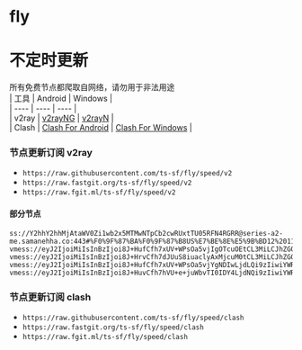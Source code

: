 # fly
# 不定时更新
所有免费节点都爬取自网络，请勿用于非法用途  
|  工具  | Android  | Windows  |  
|  ----  | ----   | ----  |  
| v2ray  | [v2rayNG](https://github.com/2dust/v2rayNG/releases) | [v2rayN](https://github.com/2dust/v2rayN/releases) |  
| Clash  | [Clash For Android](https://github.com/Kr328/ClashForAndroid/releases) | [Clash For Windows](https://github.com/Fndroid/clash_for_windows_pkg/releases) | 
  
### 节点更新订阅  v2ray
- `https://raw.githubusercontent.com/ts-sf/fly/speed/v2`  
- `https://raw.fastgit.org/ts-sf/fly/speed/v2`  
- `https://raw.fgit.ml/ts-sf/fly/speed/v2`  
#### 部分节点  
``` 
ss://Y2hhY2hhMjAtaWV0Zi1wb2x5MTMwNTpCb2cwRUxtTU05RFN4RGRR@series-a2-me.samanehha.co:443#%F0%9F%87%BA%F0%9F%87%B8US%E7%BE%8E%E5%9B%BD12%2011.6MB%2Fs
vmess://eyJ2IjoiMiIsInBzIjoi8J+HufCfh7xUV+WPsOa5vjIgOTcuOEtCL3MiLCJhZGQiOiIzNi4yMzMuMjMzLjI0MCIsInBvcnQiOiI2MTIyIiwiaWQiOiJiYmJmM2FjYi1iZmFhLTQ1NDUtOWQyYy1kY2FjMzMyYjcxYWMiLCJhaWQiOiIwIiwic2N5IjoiYXV0byIsIm5ldCI6InRjcCIsInR5cGUiOiIiLCJob3N0IjoiIiwicGF0aCI6IiIsInRscyI6IiIsInNuaSI6IiIsInRlc3RfbmFtZSI6IlRX5Y+w5rm+MiJ9
vmess://eyJ2IjoiMiIsInBzIjoi8J+HrvCfh7dJUuS8iuaclyAxMjcuM0tCL3MiLCJhZGQiOiI3OS4xNDMuODQuMTE3IiwicG9ydCI6IjI1NDc3IiwiaWQiOiI5Yjc4OGZhNy05ZTM1LTRlZDUtZTBlOS03ZDc4OGIyNmVjMDciLCJhaWQiOiIwIiwic2N5IjoiYXV0byIsIm5ldCI6InRjcCIsInR5cGUiOiJub25lIiwiaG9zdCI6IiIsInBhdGgiOiIiLCJ0bHMiOiIiLCJzbmkiOiIiLCJ0ZXN0X25hbWUiOiJJUuS8iuaclyJ9
vmess://eyJ2IjoiMiIsInBzIjoi8J+HufCfh7xUV+WPsOa5vjYgNDIwLjdLQi9zIiwiYWRkIjoibmIyMi5udGJxLmR5bnUubmV0IiwicG9ydCI6IjEyMDAyIiwiaWQiOiJiYmJmM2FjYi1iZmFhLTQ1NDUtOWQyYy1kY2FjMzMyYjcxYWMiLCJhaWQiOiIwIiwic2N5IjoiYXV0byIsIm5ldCI6InRjcCIsInR5cGUiOiJub25lIiwiaG9zdCI6Im1laGRpMjAubWVoZGltb2doYWRkYW0uZnVuIiwicGF0aCI6Ii9AZm9yd2FyZHYycmF5IiwidGxzIjoiIiwic25pIjoiIiwidGVzdF9uYW1lIjoiVFflj7Dmub42In0=
vmess://eyJ2IjoiMiIsInBzIjoi8J+HuvCfh7hVU+e+juWbvTI0IDY4LjdNQi9zIiwiYWRkIjoiYTMuYmNib3QuaW4iLCJwb3J0IjoiODg4MCIsImlkIjoiY2U5YWFkYzgtOGM2ZS00ODY3LWQyNDctOWE4NGI0NjlhYzI3IiwiYWlkIjoiMCIsInNjeSI6ImF1dG8iLCJuZXQiOiJ3cyIsInR5cGUiOiJub25lIiwiaG9zdCI6ImEzLmJjYm90LmluIiwicGF0aCI6Ii8iLCJ0bHMiOiIiLCJzbmkiOiIiLCJ0ZXN0X25hbWUiOiJVU+e+juWbvTI0In0=
```
### 节点更新订阅  clash
- `https://raw.githubusercontent.com/ts-sf/fly/speed/clash`  
- `https://raw.fastgit.org/ts-sf/fly/speed/clash`  
- `https://raw.fgit.ml/ts-sf/fly/speed/clash`  


